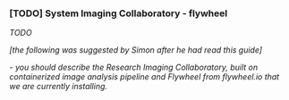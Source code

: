 
### [TODO] System Imaging Collaboratory - flywheel 

_TODO_

_[the following was suggested by Simon after he had read this guide]_

_- you should describe the Research Imaging Collaboratory, built on containerized image analysis pipeline and Flywheel from flywheel.io that we are currently installing._
